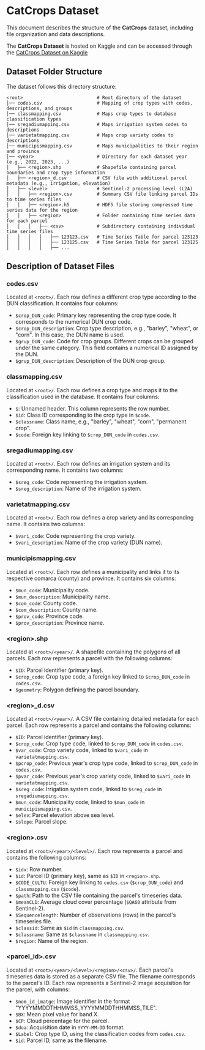 # CatCrops Dataset
This document describes the structure of the **CatCrops** dataset, including file organization and data descriptions.

The **CatCrops Dataset** is hosted on Kaggle and can be accessed through the [CatCrops Dataset on Kaggle](https://www.kaggle.com/datasets/irtaremotesensing/catcrops-dataset)

## Dataset Folder Structure

The dataset follows this directory structure:

```tree
<root>                           # Root directory of the dataset
│── codes.csv                    # Mapping of crop types with codes, descriptions, and groups
│── classmapping.csv             # Maps crop types to database classification types
│── sregadiumapping.csv          # Maps irrigation system codes to descriptions
│── varietatmapping.csv          # Maps crop variety codes to descriptions
│── municipismapping.csv         # Maps municipalities to their region and province
│── <year>                       # Directory for each dataset year (e.g., 2022, 2023, ...)
│   ├── <region>.shp             # Shapefile containing parcel boundaries and crop type information
│   ├── <region>_d.csv           # CSV file with additional parcel metadata (e.g., irrigation, elevation)
│   ├── <level>                  # Sentinel-2 processing level (L2A)
│   │   ├── <region>.csv         # Summary CSV file linking parcel IDs to time series files
│   │   ├── <region>.h5          # HDF5 file storing compressed time series data for the region
│   │   ├── <region>             # Folder containing time series data for each parcel
│   │   │   ├── <csv>            # Subdirectory containing individual time series files
│   │   │   │   ├── 123123.csv   # Time Series Table for parcel 123123
│   │   │   │   ├── 123125.csv   # Time Series Table for parcel 123125
│   │   │   │   ├── ...
```

## Description of Dataset Files

### **codes.csv**
Located at `<root>/`.
Each row defines a different crop type according to the DUN classification. It contains four columns:
- `$crop_DUN_code`: Primary key representing the crop type code. It corresponds to the numerical DUN crop code.
- `$crop_DUN_description`: Crop type description, e.g., "barley", "wheat", or "corn". In this case, the DUN name is used.
- `$grup_DUN_code`: Code for crop groups. Different crops can be grouped under the same category. This field contains a numerical ID assigned by the DUN.
- `$grup_DUN_description`: Description of the DUN crop group.

### **classmapping.csv**
Located at `<root>/`.
Each row defines a crop type and maps it to the classification used in the database. It contains four columns:
- `$`: Unnamed header. This column represents the row number.
- `$id`: Class ID corresponding to the crop type in `$code`.
- `$classname`: Class name, e.g., "barley", "wheat", "corn", "permanent crop".
- `$code`: Foreign key linking to `$crop_DUN_code` in `codes.csv`.

### **sregadiumapping.csv**
Located at `<root>/`.
Each row defines an irrigation system and its corresponding name. It contains two columns:
- `$sreg_code`: Code representing the irrigation system.
- `$sreg_description`: Name of the irrigation system.

### **varietatmapping.csv**
Located at `<root>/`.
Each row defines a crop variety and its corresponding name. It contains two columns:
- `$vari_code`: Code representing the crop variety.
- `$vari_description`: Name of the crop variety (DUN name).

### **municipismapping.csv**
Located at `<root>/`.
Each row defines a municipality and links it to its respective comarca (county) and province. It contains six columns:
- `$mun_code`: Municipality code.
- `$mun_description`: Municipality name.
- `$com_code`: County code.
- `$com_description`: County name.
- `$prov_code`: Province code.
- `$prov_description`: Province name.

### **\<region>.shp**
Located at `<root>/<year>/`.
A shapefile containing the polygons of all parcels. Each row represents a parcel with the following columns:
- `$ID`: Parcel identifier (primary key).
- `$crop_code`: Crop type code, a foreign key linked to `$crop_DUN_code` in `codes.csv`.
- `$geometry`: Polygon defining the parcel boundary.

### **\<region>_d.csv**
Located at `<root>/<year>/`.
A CSV file containing detailed metadata for each parcel. Each row represents a parcel and contains the following columns:
- `$ID`: Parcel identifier (primary key).
- `$crop_code`: Crop type code, linked to `$crop_DUN_code` in `codes.csv`.
- `$var_code`: Crop variety code, linked to `$vari_code` in `varietatmapping.csv`.
- `$pcrop_code`: Previous year's crop type code, linked to `$crop_DUN_code` in `codes.csv`.
- `$pvar_code`: Previous year's crop variety code, linked to `$vari_code` in `varietatmapping.csv`.
- `$sreg_code`: Irrigation system code, linked to `$sreg_code` in `sregadiumapping.csv`.
- `$mun_code`: Municipality code, linked to `$mun_code` in `municipismapping.csv`.
- `$elev`: Parcel elevation above sea level.
- `$slope`: Parcel slope.

### **\<region>.csv**
Located at `<root>/<year>/<level>/`.
Each row represents a parcel and contains the following columns:
- `$idx`: Row number.
- `$id`: Parcel ID (primary key), same as `$ID` in `<region>.shp`.
- `$CODE_CULTU`: Foreign key linking to `codes.csv` (`$crop_DUN_code`) and `classmapping.csv` (`$code`).
- `$path`: Path to the CSV file containing the parcel's timeseries data.
- `$meanCLD`: Average cloud cover percentage (`$QA60` attribute from Sentinel-2).
- `$Sequencelength`: Number of observations (rows) in the parcel's timeseries file.
- `$classid`: Same as `$id` in `classmapping.csv`.
- `$classname`: Same as `$classname` in `classmapping.csv`.
- `$region`: Name of the region.

### **\<parcel_id>.csv**
Located at `<root>/<year>/<level>/<region>/<csv>/`.
Each parcel's timeseries data is stored as a separate CSV file. The filename corresponds to the parcel's ID. Each row represents a Sentinel-2 image acquisition for the parcel, with columns:
- `$nom_id_imatge`: Image identifier in the format "YYYYMMDDTHHMMSS_YYYYMMDDTHHMMSS_TILE".
- `$BX`: Mean pixel value for band X.
- `$CP`: Cloud percentage for the parcel.
- `$doa`: Acquisition date in `YYYY-MM-DD` format.
- `$Label`: Crop type ID, using the classification codes from `codes.csv`.
- `$id`: Parcel ID, same as the filename.

